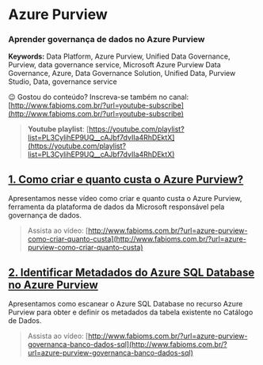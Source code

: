 # Azure Purview  
### **Aprender governança de dados no Azure Purview**  
**Keywords:** Data Platform, Azure Purview, Unified Data Governance, Purview, data governance service, Microsoft Azure Purview Data Governance, Azure, Data Governance Solution, Unified Data, Purview Studio, Data, governance service  

😉 Gostou do conteúdo? Inscreva-se também no canal: [http://www.fabioms.com.br/?url=youtube-subscribe](http://www.fabioms.com.br/?url=youtube-subscribe)

> **Youtube playlist**: [https://youtube.com/playlist?list=PL3CylihEP9UQ__cAJbf7dvIIa4RhDEktX](https://youtube.com/playlist?list=PL3CylihEP9UQ__cAJbf7dvIIa4RhDEktX)  


## [1. Como criar e quanto custa o Azure Purview?](/azure-purview-como-criar-quanto-custa.md)
Apresentamos nesse vídeo como criar e quanto custa o Azure Purview, ferramenta da plataforma de dados da Microsoft responsável pela governança de dados.
> Assista ao vídeo: [http://www.fabioms.com.br/?url=azure-purview-como-criar-quanto-custa](http://www.fabioms.com.br/?url=azure-purview-como-criar-quanto-custa)  

## [2. Identificar Metadados do Azure SQL Database no Azure Purview](/azure-purview-governanca-banco-dados-sql.md)
Apresentamos como escanear o Azure SQL Database no recurso Azure Purview para obter e definir os metadados da tabela existente no Catálogo de Dados.
> Assista ao vídeo: [http://www.fabioms.com.br/?url=azure-purview-governanca-banco-dados-sql](http://www.fabioms.com.br/?url=azure-purview-governanca-banco-dados-sql)  
